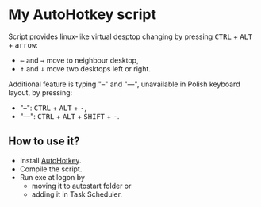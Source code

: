 # My AutoHotkey script
Script provides linux-like virtual desptop changing by pressing <kbd>CTRL</kbd> + <kbd>ALT</kbd> + <kbd>arrow</kbd>:
- <kbd>←</kbd> and <kbd>→</kbd> move to neighbour desktop,
- <kbd>↑</kbd> and <kbd>↓</kbd> move two desktops left or right.

Additional feature is typing "–" and "—", unavailable in Polish keyboard layout, by pressing:
- "–": <kbd>CTRL</kbd> + <kbd>ALT</kbd> + <kbd>-</kbd>,
- "—": <kbd>CTRL</kbd> + <kbd>ALT</kbd> + <kbd>SHIFT</kbd> + <kbd>-</kbd>.

## How to use it?
- Install [AutoHotkey](https://www.autohotkey.com/).
- Compile the script.
- Run exe at logon by
  - moving it to autostart folder or
  - adding it in Task Scheduler.
